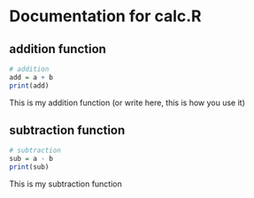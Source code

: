 # Documentation for calc.R

## addition function
```r 
# addition 
add = a + b 
print(add)
```

This is my addition function (or write here, this is how you use it)

## subtraction function 
```r
# subtraction 
sub = a - b
print(sub)
```

This is my subtraction function

